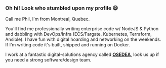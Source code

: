 ### Oh hi! Look who stumbled upon my profile 😄
<!--
**philtrep/philtrep** is a ✨ _special_ ✨ repository because its `README.md` (this file) appears on your GitHub profile.
-->
Call me Phil, I'm from Montreal, Quebec.

You'll find me professionally writing enterprise code w/ NodeJS & Python and dabbling with DevOps/Infra (ECS/Fargate, Kubernetes, Terraform, Ansible). I have fun with digital hoarding and networking on the weekends. If I'm writing code it's built, shipped and running on Docker.

I work at a fantastic digital-solutions agency called **[OSEDEA](https://www.osedea.com/)**, look us up if you need a strong software/design team.

